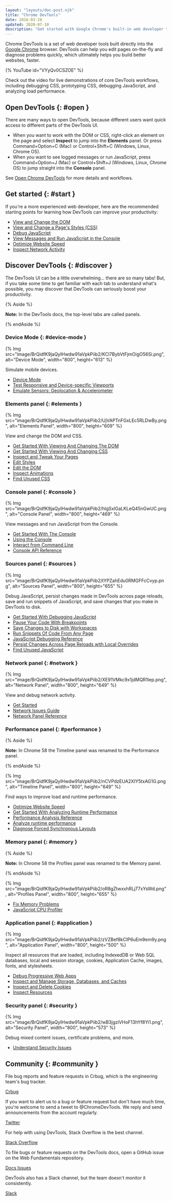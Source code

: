 ```yaml
---
layout: "layouts/doc-post.njk"
title: "Chrome DevTools"
date: 2016-03-28
updated: 2020-07-10
description: "Get started with Google Chrome's built-in web developer tools."
---
```


Chrome DevTools is a set of web developer tools built directly into the [Google Chrome][1] browser.
DevTools can help you edit pages on-the-fly and diagnose problems quickly, which ultimately helps
you build better websites, faster.

{% YouTube id="VYyQv0CSZOE" %}

Check out the video for live demonstrations of core DevTools workflows, including debugging CSS,
prototyping CSS, debugging JavaScript, and analyzing load performance.

## Open DevTools {: #open }

There are many ways to open DevTools, because different users want quick access to different parts
of the DevTools UI.

- When you want to work with the DOM or CSS, right-click an element on the page and select
  **Inspect** to jump into the **Elements** panel. Or press Command+Option+C (Mac) or
  Control+Shift+C (Windows, Linux, Chrome OS).
- When you want to see logged messages or run JavaScript, press Command+Option+J (Mac) or
  Control+Shift+J (Windows, Linux, Chrome OS) to jump straight into the **Console** panel.

See [Open Chrome DevTools][2] for more details and workflows.

## Get started {: #start }

If you're a more experienced web developer, here are the recommended starting points for learning
how DevTools can improve your productivity:

- [View and Change the DOM][3]
- [View and Change a Page's Styles (CSS)][4]
- [Debug JavaScript][5]
- [View Messages and Run JavaScript in the Console][6]
- [Optimize Website Speed][7]
- [Inspect Network Activity][8]

## Discover DevTools {: #discover }

The DevTools UI can be a little overwhelming... there are so many tabs! But, if you take some time
to get familiar with each tab to understand what's possible, you may discover that DevTools can
seriously boost your productivity.

{% Aside %}

**Note:** In the DevTools docs, the top-level tabs are called panels.

{% endAside %}

### Device Mode {: #device-mode }

{% Img src="image/BrQidfK9jaQyIHwdw91aVpkPiib2/KCl7BybVtFjmOigO56Si.png", alt="Device Mode", width="800", height="613" %}

Simulate mobile devices.

- [Device Mode][9]
- [Test Responsive and Device-specific Viewports][10]
- [Emulate Sensors: Geolocation & Accelerometer][11]

### Elements panel {: #elements }

{% Img src="image/BrQidfK9jaQyIHwdw91aVpkPiib2/UjVAPTnFGxLEc5RLDwBy.png", alt="Elements Panel", width="800", height="609" %}

View and change the DOM and CSS.

- [Get Started With Viewing And Changing The DOM][12]
- [Get Started With Viewing And Changing CSS][13]
- [Inspect and Tweak Your Pages][14]
- [Edit Styles][15]
- [Edit the DOM][16]
- [Inspect Animations][17]
- [Find Unused CSS][18]

### Console panel {: #console }

{% Img src="image/BrQidfK9jaQyIHwdw91aVpkPiib2/hlgSxlGaLKLeQ45nGwUC.png", alt="Console Panel", width="800", height="469" %}

View messages and run JavaScript from the Console.

- [Get Started With The Console][19]
- [Using the Console][20]
- [Interact from Command Line][21]
- [Console API Reference][22]

### Sources panel {: #sources }

{% Img src="image/BrQidfK9jaQyIHwdw91aVpkPiib2/tYPZahEdu0RMGFFcCvyp.png", alt="Sources Panel", width="800", height="655" %}

Debug JavaScript, persist changes made in DevTools across page reloads, save and run snippets of
JavaScript, and save changes that you make in DevTools to disk.

- [Get Started With Debugging JavaScript][23]
- [Pause Your Code With Breakpoints][24]
- [Save Changes to Disk with Workspaces][25]
- [Run Snippets Of Code From Any Page][26]
- [JavaScript Debugging Reference][27]
- [Persist Changes Across Page Reloads with Local Overrides][28]
- [Find Unused JavaScript][29]

### Network panel {: #network }

{% Img src="image/BrQidfK9jaQyIHwdw91aVpkPiib2/XE91VMkc9x1jdMQR1Iep.png", alt="Network Panel", width="800", height="649" %}

View and debug network activity.

- [Get Started][30]
- [Network Issues Guide][31]
- [Network Panel Reference][32]

### Performance panel {: #performance }

{% Aside %}

**Note:** In Chrome 58 the Timeline panel was renamed to the Performance panel.

{% endAside %}

{% Img src="image/BrQidfK9jaQyIHwdw91aVpkPiib2/nCVPdzEUA2XIY5txAG1G.png", alt="Timeline Panel", width="800", height="649" %}

Find ways to improve load and runtime performance.

- [Optimize Website Speed][33]
- [Get Started With Analyzing Runtime Performance][34]
- [Performance Analysis Reference][35]
- [Analyze runtime performance][36]
- [Diagnose Forced Synchronous Layouts][37]

### Memory panel {: #memory }

{% Aside %}

**Note:** In Chrome 58 the Profiles panel was renamed to the Memory panel.

{% endAside %}

{% Img src="image/BrQidfK9jaQyIHwdw91aVpkPiib2/oR8gZtwxxhRLj77xYsWd.png", alt="Profiles Panel", width="800", height="655" %}

- [Fix Memory Problems][38]
- [JavaScript CPU Profiler][39]

### Application panel {: #application }

{% Img src="image/BrQidfK9jaQyIHwdw91aVpkPiib2/zVZBef8kCIP6uEm9em9y.png", alt="Application Panel", width="800", height="500" %}

Inspect all resources that are loaded, including IndexedDB or Web SQL databases, local and session
storage, cookies, Application Cache, images, fonts, and stylesheets.

- [Debug Progressive Web Apps][40]
- [Inspect and Manage Storage, Databases, and Caches][41]
- [Inspect and Delete Cookies][42]
- [Inspect Resources][43]

### Security panel {: #security }

{% Img src="image/BrQidfK9jaQyIHwdw91aVpkPiib2/wB3jgziVHoF13hYf8Yi1.png", alt="Security Panel", width="800", height="573" %}

Debug mixed content issues, certificate problems, and more.

- [Understand Security Issues][44]

## Community {: #community }

File bug reports and feature requests in Crbug, which is the engineering team's bug tracker.

[Crbug][45]

If you want to alert us to a bug or feature request but don't have much time, you're welcome to send
a tweet to @ChromeDevTools. We reply and send announcements from the account regularly.

[Twitter][46]

For help with using DevTools, Stack Overflow is the best channel.

[Stack Overflow][47]

To file bugs or feature requests on the DevTools docs, open a GitHub issue on the Web Fundamentals
repository.

[Docs Issues][48]

DevTools also has a Slack channel, but the team doesn't monitor it consistently.

[Slack][49]

[1]: https://www.google.com/chrome/
[2]: /web/tools/chrome-devtools/open
[3]: /web/tools/chrome-devtools/dom
[4]: /web/tools/chrome-devtools/css
[5]: /web/tools/chrome-devtools/javascript
[6]: /web/tools/chrome-devtools/console/get-started
[7]: /web/tools/chrome-devtools/speed/get-started
[8]: /web/tools/chrome-devtools/network
[9]: /web/tools/chrome-devtools/device-mode
[10]: /web/tools/chrome-devtools/device-mode/emulate-mobile-viewports
[11]: /web/tools/chrome-devtools/device-mode/device-input-and-sensors
[12]: /web/tools/chrome-devtools/dom
[13]: /web/tools/chrome-devtools/css
[14]: /web/tools/chrome-devtools/inspect-styles
[15]: /web/tools/chrome-devtools/inspect-styles/edit-styles
[16]: /web/tools/chrome-devtools/inspect-styles/edit-dom
[17]: /web/tools/chrome-devtools/inspect-styles/animations
[18]: /web/tools/chrome-devtools/coverage
[19]: /web/tools/chrome-devtools/console/get-started
[20]: /web/tools/chrome-devtools/console
[21]: /web/tools/chrome-devtools/console/command-line-reference
[22]: /web/tools/chrome-devtools/console/console-reference
[23]: /web/tools/chrome-devtools/javascript
[24]: /web/tools/chrome-devtools/javascript/breakpoints
[25]: /web/tools/setup/setup-workflow
[26]: /web/tools/chrome-devtools/snippets
[27]: /web/tools/chrome-devtools/javascript/reference
[28]: /web/updates/2018/01/devtools#overrides
[29]: /web/tools/chrome-devtools/coverage
[30]: /web/tools/chrome-devtools/network-performance
[31]: /web/tools/chrome-devtools/network-performance/issues
[32]: /web/tools/chrome-devtools/network-performance/reference
[33]: /web/tools/chrome-devtools/speed/get-started
[34]: /web/tools/chrome-devtools/evaluate-performance
[35]: /web/tools/chrome-devtools/evaluate-performance/reference
[36]: /web/tools/chrome-devtools/rendering-tools
[37]: /web/tools/chrome-devtools/rendering-tools/forced-synchronous-layouts
[38]: /web/tools/chrome-devtools/memory-problems
[39]: /web/tools/chrome-devtools/rendering-tools/js-execution
[40]: /web/tools/chrome-devtools/progressive-web-apps
[41]: /web/tools/chrome-devtools/manage-data/local-storage
[42]: /web/tools/chrome-devtools/manage-data/cookies
[43]: /web/tools/chrome-devtools/manage-data/page-resources
[44]: /web/tools/chrome-devtools/security
[45]: https://crbug.com/new
[46]: https://twitter.com/ChromeDevTools
[47]: https://stackoverflow.com/questions/ask?tags=google-chrome-devtools
[48]: https://github.com/google/webfundamentals/issues/new
[49]: https://chromiumdev.slack.com/messages/devtools/
